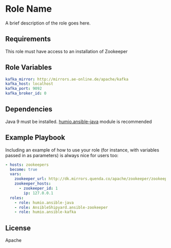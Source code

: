 Role Name
=========

A brief description of the role goes here.

Requirements
------------

This role must have access to an installation of Zookeeper

Role Variables
--------------

```yaml
kafka_mirror: http://mirrors.ae-online.de/apache/kafka
kafka_host: localhost
kafka_port: 9092
kafka_broker_id: 0
```

Dependencies
------------

Java 9 must be installed. [humio.ansible-java](https://github.com/humio/ansible-java) module is recommended

Example Playbook
----------------

Including an example of how to use your role (for instance, with variables passed in as parameters) is always nice for users too:

```yaml
- hosts: zookeepers
  become: true
  vars:
    zookeeper_url: http://dk.mirrors.quenda.co/apache/zookeeper/zookeeper-3.4.12/zookeeper-3.4.12.tar.gz
	zookeeper_hosts:
	  - zookeeper_id: 1
	    ip: 127.0.0.1
  roles:
    - role: humio.ansible-java
    - role: AnsibleShipyard.ansible-zookeeper
    - role: humio.ansible-kafka
```

License
-------

Apache
